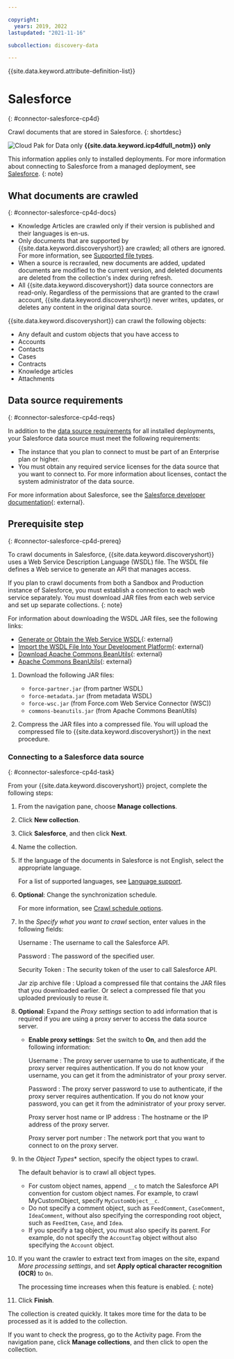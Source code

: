 ```yaml
---

copyright:
  years: 2019, 2022
lastupdated: "2021-11-16"

subcollection: discovery-data

---
```


{{site.data.keyword.attribute-definition-list}}

# Salesforce
{: #connector-salesforce-cp4d}

Crawl documents that are stored in Salesforce.
{: shortdesc}

![Cloud Pak for Data only](images/desktop.png) **{{site.data.keyword.icp4dfull_notm}} only**

This information applies only to installed deployments. For more information about connecting to Salesforce from a managed deployment, see [Salesforce](/docs/discovery-data?topic=discovery-data-connector-salesforce-cloud).
{: note}

## What documents are crawled
{: #connector-salesforce-cp4d-docs}

- Knowledge Articles are crawled only if their version is published and their languages is en-us.
- Only documents that are supported by {{site.data.keyword.discoveryshort}} are crawled; all others are ignored. For more information, see [Supported file types](/docs/discovery-data?topic=discovery-data-collections#supportedfiletypes).
- When a source is recrawled, new documents are added, updated documents are modified to the current version, and deleted documents are deleted from the collection's index during refresh.
- All {{site.data.keyword.discoveryshort}} data source connectors are read-only. Regardless of the permissions that are granted to the crawl account, {{site.data.keyword.discoveryshort}} never writes, updates, or deletes any content in the original data source.

{{site.data.keyword.discoveryshort}} can crawl the following objects:

-   Any default and custom objects that you have access to
-   Accounts
-   Contacts
-   Cases
-   Contracts
-   Knowledge articles
-   Attachments

## Data source requirements
{: #connector-salesforce-cp4d-reqs}

In addition to the [data source requirements](/docs/discovery-data?topic=discovery-data-collection-types#requirements) for all installed deployments, your Salesforce data source must meet the following requirements:

- The instance that you plan to connect to must be part of an Enterprise plan or higher.
- You must obtain any required service licenses for the data source that you want to connect to. For more information about licenses, contact the system administrator of the data source.

For more information about Salesforce, see the [Salesforce developer documentation](https://developer.salesforce.com/docs/){: external}.

## Prerequisite step
{: #connector-salesforce-cp4d-prereq}

To crawl documents in Salesforce, {{site.data.keyword.discoveryshort}} uses a Web Service Description Language (WSDL) file. The WSDL file defines a Web service to generate an API that manages access.

If you plan to crawl documents from both a Sandbox and Production instance of Salesforce, you must establish a connection to each web service separately. You must download JAR files from each web service and set up separate collections.
{: note}

For information about downloading the WSDL JAR files, see the following links:

-   [Generate or Obtain the Web Service WSDL](https://developer.salesforce.com/docs/atlas.en-us.210.0.api.meta/api/sforce_api_quickstart_steps_generate_wsdl.htm){: external}
-   [Import the WSDL File Into Your Development Platform](https://developer.salesforce.com/docs/atlas.en-us.210.0.api.meta/api/sforce_api_quickstart_steps_import_wsdl.htm){: external}
-   [Download Apache Commons BeanUtils](https://commons.apache.org/proper/commons-beanutils/download_beanutils.cgi){: external}
-   [Apache Commons BeanUtils](https://mvnrepository.com/artifact/commons-beanutils){: external}

1.  Download the following JAR files:

    -   `force-partner.jar` (from partner WSDL)
    -   `force-metadata.jar` (from metadata WSDL)
    -   `force-wsc.jar` (from Force.com Web Service Connector (WSC))
    -   `commons-beanutils.jar` (from Apache Commons BeanUtils)

1.  Compress the JAR files into a compressed file. You will upload the compressed file to {{site.data.keyword.discoveryshort}} in the next procedure.

### Connecting to a Salesforce data source
{: #connector-salesforce-cp4d-task}

From your {{site.data.keyword.discoveryshort}} project, complete the following steps:

1.  From the navigation pane, choose **Manage collections**.
1.  Click **New collection**.
1.  Click **Salesforce**, and then click **Next**.
1.  Name the collection.
1.  If the language of the documents in Salesforce is not English, select the appropriate language.

    For a list of supported languages, see [Language support](/docs/discovery-data?topic=discovery-data-language-support).
1.  **Optional**: Change the synchronization schedule.

    For more information, see [Crawl schedule options](/docs/discovery-data?topic=discovery-data-collections#crawlschedule).
1.  In the *Specify what you want to crawl* section, enter values in the following fields:

    Username
    :   The username to call the Salesforce API.
    
    Password
    :   The password of the specified user.
    
    Security Token
    :   The security token of the user to call Salesforce API.
    
    Jar zip archive file
    :   Upload a compressed file that contains the JAR files that you downloaded earlier. Or select a compressed file that you uploaded previously to reuse it.

1.  **Optional**: Expand the *Proxy settings* section to add information that is required if you are using a proxy server to access the data source server.

    -   **Enable proxy settings**: Set the switch to **On**, and then add the following information:

        Username
        :   The proxy server username to use to authenticate, if the proxy server requires authentication. If you do not know your username, you can get it from the administrator of your proxy server.

        Password
        :   The proxy server password to use to authenticate, if the proxy server requires authentication. If you do not know your password, you can get it from the administrator of your proxy server.

        Proxy server host name or IP address
        :   The hostname or the IP address of the proxy server.
      
        Proxy server port number
        :   The network port that you want to connect to on the proxy server.

1.  In the *Object Types** section, specify the object types to crawl.

    The default behavior is to crawl all object types.

    - For custom object names, append `__c` to match the Salesforce API convention for custom object names. For example, to crawl MyCustomObject, specify `MyCustomObject__c`.
    - Do not specify a comment object, such as `FeedComment`, `CaseComment`, `IdeaComment`, without also specifying the corresponding root object, such as `FeedItem`, `Case`, and `Idea`.
    - If you specify a tag object, you must also specify its parent. For example, do not specify the `AccountTag` object without also specifying the `Account` object.
1.  If you want the crawler to extract text from images on the site, expand *More processing settings*, and set **Apply optical character recognition (OCR)** to `On`.

    The processing time increases when this feature is enabled.
    {: note}

1. Click **Finish**.

The collection is created quickly. It takes more time for the data to be processed as it is added to the collection.

If you want to check the progress, go to the Activity page. From the navigation pane, click **Manage collections**, and then click to open the collection.

